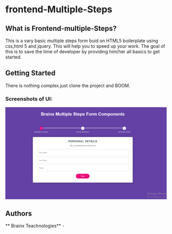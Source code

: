 # frontend-Multiple-Steps

## What is Frontend-multiple-Steps?

This is a vary basic multiple steps form buid on HTML5 boilerplate using css,html 5 and jquery. This will help you to speed up your work. 
The goal of this is to save the time of developer by providing him/her all basics to get started. 

## Getting Started

There is nothing complex.just clone the project and BOOM.


### Screenshots of UI:


![alt text](https://github.com/brainx-components/frontend-Multiple-Steps/blob/master/multiple-steps.PNG)




## Authors

 ** Brainx Teachnologies** - 



